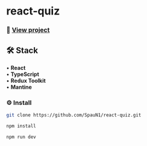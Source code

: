 # react-quiz

### 👀 <a href="https://react-quiz-six-kappa.vercel.app/" target="_blank">View project</a>

## 🛠 Stack

• **React**  
• **TypeScript**  
• **Redux Toolkit**  
• **Mantine**

### ⚙️ Install

```bash
git clone https://github.com/SpauN1/react-quiz.git
```

```bash
npm install
```

```bash
npm run dev
```
